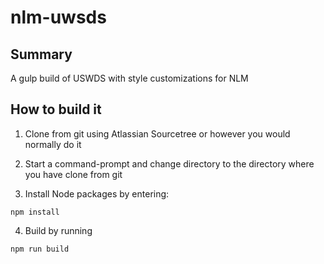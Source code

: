 # nlm-uwsds

## Summary

A gulp build of USWDS with style customizations for NLM

## How to build it

1. Clone from git using Atlassian Sourcetree or however you would normally do it

2. Start a command-prompt and change directory to the directory where you have clone from git

3. Install Node packages by entering:

```
npm install
```

4. Build by running

```
npm run build
```

